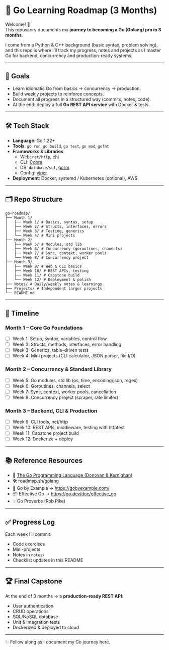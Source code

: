 # 🚀 Go Learning Roadmap (3 Months)

Welcome! 👋  
This repository documents my **journey to becoming a Go (Golang) pro in 3 months**.  

I come from a Python & C++ background (basic syntax, problem solving), and this repo is where I’ll track my progress, notes and projects as I master Go for backend, concurrency and production-ready systems.

---

## 📌 Goals
- Learn idiomatic Go from basics → concurrency → production.
- Build weekly projects to reinforce concepts.
- Document all progress in a structured way (commits, notes, code).
- At the end: deploy a full **Go REST API service** with Docker & tests.

---

## 🛠 Tech Stack
- **Language**: Go 1.22+
- **Tools**: `go run`, `go build`, `go test`, `go mod`, `gofmt`
- **Frameworks & Libraries**:
  - Web: `net/http`, [chi](https://github.com/go-chi/chi)
  - CLI: [Cobra](https://github.com/spf13/cobra)
  - DB: `database/sql`, [gorm](https://gorm.io/)
  - Config: [viper](https://github.com/spf13/viper)
- **Deployment**: Docker, systemd / Kubernetes (optional), AWS

---
## 🗂 Repo Structure
```
go-roadmap/
├── Month 1/
│   ├── Week 1/ # Basics, syntax, setup
│   ├── Week 2/ # Structs, interfaces, errors
│   ├── Week 3/ # Testing, generics
│   └── Week 4/ # Mini projects
├── Month 2/
│   ├── Week 5/ # Modules, std lib
│   ├── Week 6/ # Concurrency (goroutines, channels)
│   ├── Week 7/ # Sync, context, worker pools
│   └── Week 8/ # Concurrency project
├── Month 3/
│   ├── Week 9/ # Web & CLI basics
│   ├── Week 10/ # REST APIs, testing
│   ├── Week 11/ # Capstone build
│   └── Week 12/ # Deployment & polish
├── Notes/ # Daily/weekly notes & learnings
├── Projects/ # Independent larger projects
└── README.md
```
---

## 📅 Timeline

### Month 1 – Core Go Foundations
- [ ] Week 1: Setup, syntax, variables, control flow
- [ ] Week 2: Structs, methods, interfaces, error handling
- [ ] Week 3: Generics, table-driven tests
- [ ] Week 4: Mini projects (CLI calculator, JSON parser, file I/O)

### Month 2 – Concurrency & Standard Library
- [ ] Week 5: Go modules, std lib (os, time, encoding/json, regex)
- [ ] Week 6: Goroutines, channels, select
- [ ] Week 7: Sync, context, worker pools, cancellation
- [ ] Week 8: Concurrency project (scraper, rate limiter)

### Month 3 – Backend, CLI & Production
- [ ] Week 9: CLI tools, net/http
- [ ] Week 10: REST APIs, middleware, testing with httptest
- [ ] Week 11: Capstone project build
- [ ] Week 12: Dockerize + deploy

---

## 📚 Reference Resources
- 📖 [The Go Programming Language (Donovan & Kernighan)](https://www.gopl.io/)
- 🛠 [roadmap.sh/golang](https://roadmap.sh/golang)
- 🎥 Go by Example → https://gobyexample.com/
- 📦 Effective Go → https://go.dev/doc/effective_go
- 💡 Go Proverbs (Rob Pike)

---

## ✅ Progress Log
Each week I’ll commit:
- Code exercises
- Mini-projects
- Notes in `notes/`
- Checklist updates in this README

---

## 🏆 Final Capstone
At the end of 3 months → a **production-ready REST API**:
- User authentication
- CRUD operations
- SQL/NoSQL database
- Unit & integration tests
- Dockerized & deployed to cloud

---

✨ Follow along as I document my Go journey here.  